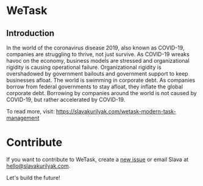 # WeTask

## Introduction

In the world of the coronavirus disease 2019, also known as COVID-19, companies are struggling to thrive, not just survive. As COVID-19 wreaks havoc on the economy, business models are stressed and organizational rigidity is causing operational failure. Organizational rigidity is overshadowed by government bailouts and government support to keep businesses afloat. The world is swimming in corporate debt. As companies borrow from federal governments to stay afloat, they inflate the global corporate debt. Borrowing by companies around the world is not caused by COVID-19, but rather accelerated by COVID-19.

To read more, visit: https://slavakurilyak.com/wetask-modern-task-management

# Contribute

If you want to contribute to WeTask, create a [new issue](https://github.com/slavakurilyak/wetask/issues) or email Slava at hello@slavakurilyak.com. 

Let's build the future!
